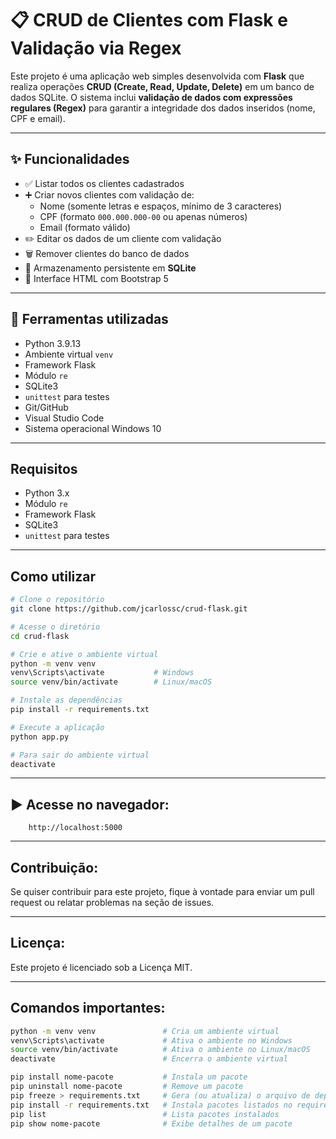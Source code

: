 # 📋 CRUD de Clientes com Flask e Validação via Regex

Este projeto é uma aplicação web simples desenvolvida com **Flask** que realiza operações **CRUD (Create, Read, Update, Delete)** em um banco de dados SQLite. O sistema inclui **validação de dados com expressões regulares (Regex)** para garantir a integridade dos dados inseridos (nome, CPF e email).

---

## ✨ Funcionalidades

- ✅ Listar todos os clientes cadastrados
- ➕ Criar novos clientes com validação de:
  - Nome (somente letras e espaços, mínimo de 3 caracteres)
  - CPF (formato `000.000.000-00` ou apenas números)
  - Email (formato válido)
- ✏️ Editar os dados de um cliente com validação
- 🗑️ Remover clientes do banco de dados
- 💾 Armazenamento persistente em **SQLite**
- 🎨 Interface HTML com Bootstrap 5

---

## 🧰 Ferramentas utilizadas

- Python 3.9.13
- Ambiente virtual `venv`
- Framework Flask
- Módulo `re`
- SQLite3
- `unittest` para testes
- Git/GitHub
- Visual Studio Code
- Sistema operacional Windows 10

---

## Requisitos

- Python 3.x
- Módulo `re`
- Framework Flask
- SQLite3
- `unittest` para testes

---

## Como utilizar

```bash
# Clone o repositório
git clone https://github.com/jcarlossc/crud-flask.git

# Acesse o diretório
cd crud-flask

# Crie e ative o ambiente virtual
python -m venv venv
venv\Scripts\activate           # Windows
source venv/bin/activate        # Linux/macOS

# Instale as dependências
pip install -r requirements.txt

# Execute a aplicação
python app.py

# Para sair do ambiente virtual
deactivate
```
---

## ▶️ Acesse no navegador: 
```
    http://localhost:5000
```

---

## Contribuição:

Se quiser contribuir para este projeto, fique à vontade para enviar um pull request ou relatar problemas na seção de issues.

---

## Licença:

Este projeto é licenciado sob a Licença MIT.

---

## Comandos importantes:

```bash
python -m venv venv               # Cria um ambiente virtual
venv\Scripts\activate             # Ativa o ambiente no Windows
source venv/bin/activate          # Ativa o ambiente no Linux/macOS
deactivate                        # Encerra o ambiente virtual

pip install nome-pacote           # Instala um pacote
pip uninstall nome-pacote         # Remove um pacote
pip freeze > requirements.txt     # Gera (ou atualiza) o arquivo de dependências
pip install -r requirements.txt   # Instala pacotes listados no requirements.txt
pip list                          # Lista pacotes instalados
pip show nome-pacote              # Exibe detalhes de um pacote
```
